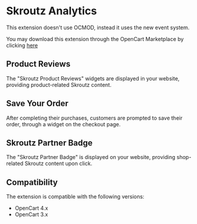 # Skroutz Analytics
This extension doesn't use OCMOD, instead it uses the new event system.

You may download this extension through the OpenCart Marketplace by clicking [here](https://www.opencart.com/index.php?route=marketplace/extension/info&extension_id=44079)

## Product Reviews
The "Skroutz Product Reviews" widgets are displayed in your website, providing product-related Skroutz content.

## Save Your Order
After completing their purchases, customers are prompted to save their order, through a widget on the checkout page.

## Skroutz Partner Badge
The "Skroutz Partner Badge" is displayed on your website, providing shop-related Skroutz content upon click.

## Compatibility
The extension is compatible with the following versions:
- OpenCart 4.x
- OpenCart 3.x
